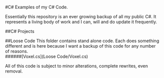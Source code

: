 #C\# 
Examples of my C# Code.

Essentially this repository is an ever growing backup of all my public C#. It represents a living body of work and I can, will and do update it frequently.

##C\# Projects


##Loose Code
This folder contains stand alone code. Each does something different and is here because I want a backup of this code for any number of reasons.                                
######[Voxel.cs](Loose Code/Voxel.cs)


All of this code is subject to minor alterations, complete rewrites, even removal.
